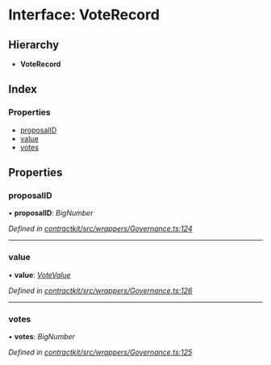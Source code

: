 # Interface: VoteRecord

## Hierarchy

* **VoteRecord**

## Index

### Properties

* [proposalID](_wrappers_governance_.voterecord.md#proposalid)
* [value](_wrappers_governance_.voterecord.md#value)
* [votes](_wrappers_governance_.voterecord.md#votes)

## Properties

###  proposalID

• **proposalID**: *BigNumber*

*Defined in [contractkit/src/wrappers/Governance.ts:124](https://github.com/celo-org/celo-monorepo/blob/master/packages/contractkit/src/wrappers/Governance.ts#L124)*

___

###  value

• **value**: *[VoteValue](../enums/_wrappers_governance_.votevalue.md)*

*Defined in [contractkit/src/wrappers/Governance.ts:126](https://github.com/celo-org/celo-monorepo/blob/master/packages/contractkit/src/wrappers/Governance.ts#L126)*

___

###  votes

• **votes**: *BigNumber*

*Defined in [contractkit/src/wrappers/Governance.ts:125](https://github.com/celo-org/celo-monorepo/blob/master/packages/contractkit/src/wrappers/Governance.ts#L125)*
